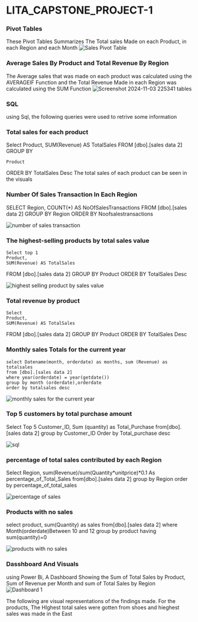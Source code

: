 # LITA_CAPSTONE_PROJECT-1
### Pivot Tables
These Pivot Tables Summarizes The Total sales Made on each Product, in each Region and each Month
![Sales Pivot Table](https://github.com/user-attachments/assets/0a6edf40-f438-4eba-8e39-6cd635311665)

### Average Sales By Product and Total Revenue By Region
The Average sales that was made on each product was calculated using the AVERAGEIF Function and the Total Revenue Made in each Region was calculated using the SUM Function
![Screenshot 2024-11-03 225341 tables](https://github.com/user-attachments/assets/c2fd797a-e593-4cf3-82de-4fbc314025c4)

### SQL
using Sql, the following queries were used to retrive some information

### Total sales for each product
Select 
	Product,
	SUM(Revenue) AS TotalSales
FROM 
	[dbo].[sales data 2]
GROUP BY 

	Product
ORDER BY 
	TotalSales Desc
 The total sales of each product can be seen in the visuals

 
 ### Number Of Sales Transaction In Each Region
SELECT
	Region,
	COUNT(*) AS NoOfSalesTransactions
FROM
	[dbo].[sales data 2]
GROUP BY 
	Region
ORDER BY Noofsalestransactions

![number of sales transaction](https://github.com/user-attachments/assets/893ac723-f46b-4df9-9f5a-0d0b0aeecad0)
 
 ### The highest-selling products by total sales value
	Select top 1 
	Product,
	SUM(Revenue) AS TotalSales
FROM 
	[dbo].[sales data 2]
GROUP BY 
	Product
ORDER BY 
	TotalSales Desc

![highest selling product by sales value](https://github.com/user-attachments/assets/324586a0-6021-4941-92a7-1b682cff7bcc)

 ### Total revenue by product
	Select 
	Product,
	SUM(Revenue) AS TotalSales
FROM 
	[dbo].[sales data 2]
GROUP BY 
	Product
ORDER BY 
	TotalSales Desc


 ### Monthly sales Totals for the current year
	select Datename(month, orderdate) as months, sum (Revenue) as totalsales
	from [dbo].[sales data 2]
	where year(orderdate) = year(getdate())
	group by month (orderdate),orderdate
	order by totalsales desc
 ![monthly sales for the current year](https://github.com/user-attachments/assets/42f4b740-e6e6-4ee7-b253-03fe75134c4e)

 
### Top 5 customers by total purchase amount
Select Top 5 Customer_ID, Sum (quantity) as Total_Purchase
from[dbo].[sales data 2]
group by Customer_ID
Order by Total_purchase desc

![sql](https://github.com/user-attachments/assets/f79d4720-08b9-4d07-a317-74002894a3ed)

### percentage of total sales contributed by each Region
Select Region, sum(Revenue)/sum(Quantity*unitprice)*0.1 As percentage_of_Total_Sales
from[dbo].[sales data 2]
group by Region
order by percentage_of_total_sales

![percentage of sales](https://github.com/user-attachments/assets/cb047b00-2a28-406e-9e5c-44467c10453d)

### Products with no sales
select product, sum(Quantity) as sales from[dbo].[sales data 2]
where Month(orderdate)Between 10 and 12
group by product having sum(quantity)=0

![products with no sales](https://github.com/user-attachments/assets/d385f5c5-336f-49de-b966-80ac36812e21)

### Dasshboard And Visuals
using Power Bi, A Dashboard Showing the Sum of Total Sales by Product, Sum of Revenue per Month and sum of Total Sales by Region
![Dashboard 1](https://github.com/user-attachments/assets/3711cf1e-7338-4db2-a66c-5d0048e89212)

The following are visual representations of the findings made. 
For the products, The HIghest total sales were gotten from shoes and hieghest sales was made in the East



